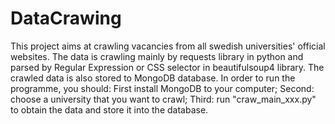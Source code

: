 # DataCrawing
This project aims at crawling vacancies from all swedish universities' official websites. The data is crawling mainly by requests library in python and parsed by Regular Expression or CSS selector in beautifulsoup4 library. The crawled data is also stored to MongoDB database. In order to run the programme, you should: First install MongoDB to your computer; Second: choose a university that you want to crawl; Third: run "craw_main_xxx.py" to obtain the data and store it into the database.
